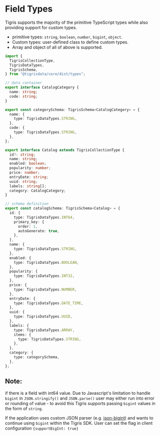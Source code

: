 # Field Types

Tigris supports the majority of the primitive TypeScript types while also
providing support for custom types.

- primitive types: `string`, `boolean`, `number`, `bigint`, `object`.
- Custom types: user-defined class to define custom types.
- Array and object of all of above is supported.

```ts
import {
  TigrisCollectionType,
  TigrisDataTypes,
  TigrisSchema,
} from "@tigrisdata/core/dist/types";

// data container
export interface CatalogCategory {
  name: string;
  code: string;
}

export const categorySchema: TigrisSchema<CatalogCategory> = {
  name: {
    type: TigrisDataTypes.STRING,
  },
  code: {
    type: TigrisDataTypes.STRING,
  },
};

export interface Catalog extends TigrisCollectionType {
  id?: string;
  name: string;
  enabled: boolean;
  popularity: number;
  price: number;
  entryDate: string;
  uuid: string;
  labels: string[];
  category: CatalogCategory;
}

// schema definition
export const catalogSchema: TigrisSchema<Catalog> = {
  id: {
    type: TigrisDataTypes.INT64,
    primary_key: {
      order: 1,
      autoGenerate: true,
    },
  },
  name: {
    type: TigrisDataTypes.STRING,
  },
  enabled: {
    type: TigrisDataTypes.BOOLEAN,
  },
  popularity: {
    type: TigrisDataTypes.INT32,
  },
  price: {
    type: TigrisDataTypes.NUMBER,
  },
  entryDate: {
    type: TigrisDataTypes.DATE_TIME,
  },
  uuid: {
    type: TigrisDataTypes.UUID,
  },
  labels: {
    type: TigrisDataTypes.ARRAY,
    items: {
      type: TigrisDataTypes.STRING,
    },
  },
  category: {
    type: categorySchema,
  },
};
```

## Note:

if there is a field with int64 value. Due to Javascript's limitation
to handle `bigint` in `JSON.stringify()` and `JSON.parse()` user may either
run into error or rounding of value - to avoid this Tigris supports passing
`bigint` values in the form of `string`.

If the application uses custom JSON parser (e.g. [json-bigint](https://github.com/sidorares/json-bigint)) and wants to
continue using `bigint` within the Tigris SDK. User can set the flag in client
configuration `{supportBigInt: true}`
